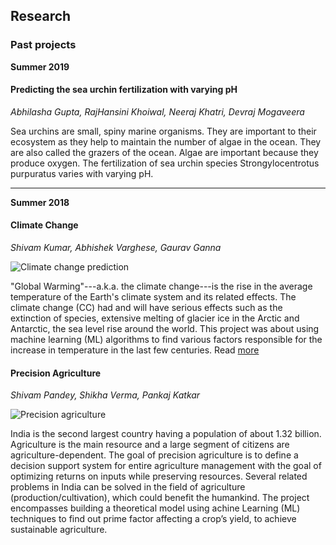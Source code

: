 ## Research 



### Past projects 

**Summer 2019** 

#### Predicting the sea urchin fertilization with varying pH 

*Abhilasha Gupta, RajHansini Khoiwal, Neeraj Khatri, Devraj Mogaveera* 

Sea urchins are small, spiny marine organisms. They are important to their ecosystem as they help to maintain the number of algae in the ocean. They are also called the grazers of the ocean. Algae are important because they produce oxygen. The fertilization of sea urchin species Strongylocentrotus purpuratus varies with varying pH.


---- 
**Summer 2018** 

#### Climate Change 

*Shivam Kumar, Abhishek Varghese, Gaurav Ganna*

<img src="./projects/climate-change/poster.png" class="img-fluid rounded" alt="Climate change prediction">

"Global Warming"---a.k.a. the climate change---is the rise in the average temperature of the Earth's climate system and its related effects. The climate change (CC) had and will have serious effects such as the extinction of species, extensive melting of glacier ice in the Arctic and Antarctic, the sea level rise around the world. This project was about using machine learning (ML) algorithms to find various factors responsible for the increase in temperature in the last few centuries. Read [more](https://github.com/iitgoa-ml/iitgoa-ml.github.io/blob/master/research/projects/climate-change/blog.md)


#### Precision Agriculture

*Shivam Pandey, Shikha Verma, Pankaj Katkar*

<img src="./projects/precision-agriculture/poster.png" class= "img-fluid rounded" alt="Precision agriculture">

India is the second largest country having a population of about 1.32 billion. Agriculture is the main resource and a large segment of citizens are agriculture-dependent. The goal of precision agriculture is to define a decision support system for entire agriculture management with the goal of optimizing returns on inputs while preserving resources. Several related problems in India can be solved in the field of agriculture (production/cultivation), which could benefit the humankind. The project encompasses building a theoretical model using achine Learning (ML) techniques to find out prime factor affecting a crop’s yield, to achieve sustainable agriculture.





